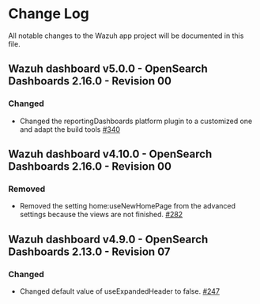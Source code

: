 # Change Log

All notable changes to the Wazuh app project will be documented in this file.

## Wazuh dashboard v5.0.0 - OpenSearch Dashboards 2.16.0 - Revision 00

### Changed

- Changed the reportingDashboards platform plugin to a customized one and adapt the build tools [#340](https://github.com/wazuh/wazuh-dashboard/pull/340)

## Wazuh dashboard v4.10.0 - OpenSearch Dashboards 2.16.0 - Revision 00

### Removed

- Removed the setting home:useNewHomePage from the advanced settings because the views are not finished. [#282](https://github.com/wazuh/wazuh-dashboard/pull/282)

## Wazuh dashboard v4.9.0 - OpenSearch Dashboards 2.13.0 - Revision 07

### Changed

- Changed default value of useExpandedHeader to false. [#247](https://github.com/wazuh/wazuh-dashboard/pull/247)
